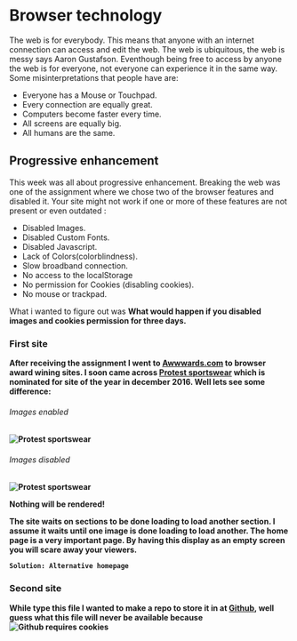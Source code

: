 # Browser technology

The web is for everybody. This means that anyone with an internet connection can access and edit the web. The web is ubiquitous, the web is messy says Aaron Gustafson. Eventhough being free to access by anyone the web is for everyone, not everyone can experience it in the same way. Some misinterpretations that people have are:
- Everyone has a Mouse or Touchpad.
- Every connection are equally great.
- Computers become faster every time.
- All screens are equally big.
- All humans are the same.


## Progressive enhancement
This week was all about progressive enhancement. Breaking the web was one of the assignment where we chose two of the browser features and disabled it.
Your site might not work if one or more of these features are not present or even outdated :
- Disabled Images.
- Disabled Custom Fonts.
- Disabled Javascript.
- Lack of Colors(colorblindness).
- Slow broadband connection.
- No access to the localStorage
- No permission for Cookies (disabling cookies).
- No mouse or trackpad.

What i wanted to figure out was <b>What would happen if you disabled images and cookies permission for three days<b>.

### First site
After receiving the assignment I went to [Awwwards.com](www.awwwards.com) to browser award wining sites. I soon came across [Protest sportswear](https://www.protest.eu/nl/) which is nominated for site of the year in december 2016. Well lets see some difference:

###### Images enabled
![Protest sportswear](https://eltongonc.github.io/browser-technology/screenshots/protest_imgs.png)

###### Images disabled
![Protest sportswear](https://eltongonc.github.io/browser-technology/screenshots/protest_no-img.png)

 Nothing will be rendered!

 The site waits on sections to be done loading to load another section. I assume it waits until one image is done loading to load another. The home page is a very important page. By having this display as an empty screen you will scare away your viewers.

 `Solution: Alternative homepage`


### Second site
While type this file I wanted to make a repo to store it in at [Github](github.com), well guess what this file will never be available because ![Github requires cookies](https://eltongonc.github.io/browser-technology/screenshots/github_no-cookies.png)
